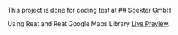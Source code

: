 This project is done for coding test at ## Spekter GmbH 

Using Reat and Reat Google Maps Library  [Live Preview](https://googlemap.ziko.dev).


